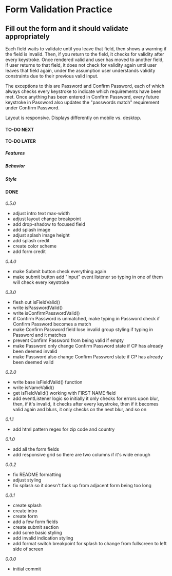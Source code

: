 # Form Validation Practice

## Fill out the form and it should validate appropriately

Each field waits to validate until you leave that field, then shows a warning if the field is invalid. Then, if you return to the field, it checks for validity after every keystroke. Once rendered valid and user has moved to another field, if user returns to that field, it does not check for validity again until user leaves that field again, under the assumption user understands validity constraints due to their previous valid input.

The exceptions to this are Password and Confirm Password, each of which always checks every keystroke to indicate which requirements have been met. Once anything has been entered in Confirm Password, every future keystroke in Password also updates the "passwords match" requirement under Confirm Password.

Layout is responsive. Displays differently on mobile vs. desktop.

#### TO-DO NEXT

#### TO-DO LATER

##### Features

##### Behavior

##### Style

#### DONE

_0.5.0_

-   adjust intro text max-width
-   adjust layout change breakpoint
-   add drop-shadow to focused field
-   add splash image
-   adjust splash image height
-   add splash credit
-   create color scheme
-   add form credit

_0.4.0_

-   make Submit button check everything again
-   make submit button add "input" event listener so typing in one of them will check every keystroke

_0.3.0_

-   flesh out isFieldValid()
-   write isPasswordValid()
-   write isConfirmPasswordValid()
-   if Confirm Password is unmatched, make typing in Password check if Confirm Password becomes a match
-   make Confirm Password field lose invalid group styling if typing in Password and it matches
-   prevent Confirm Password from being valid if empty
-   make Password only change Confirm Password state if CP has already been deemed invalid
-   make Password also change Confirm Password state if CP has already been deemed valid

_0.2.0_

-   write base isFieldValid() function
-   write isNameValid()
-   get isFieldValid() working with FIRST NAME field
-   add eventListener logic so initially it only checks for errors upon blur, then, if it's invalid, it checks after every keystroke, then if it becomes valid again and blurs, it only checks on the next blur, and so on

_0.1.1_

-   add html pattern regex for zip code and country

_0.1.0_

-   add all the form fields
-   add responsive grid so there are two columns if it's wide enough

_0.0.2_

-   fix README formatting
-   adjust styling
-   fix splash so it doesn't fuck up from adjacent form being too long

_0.0.1_

-   create splash
-   create intro
-   create form
-   add a few form fields
-   create submit section
-   add some basic styling
-   add invalid indication styling
-   add format switch breakpoint for splash to change from fullscreen to left side of screen

_0.0.0_

-   initial commit
